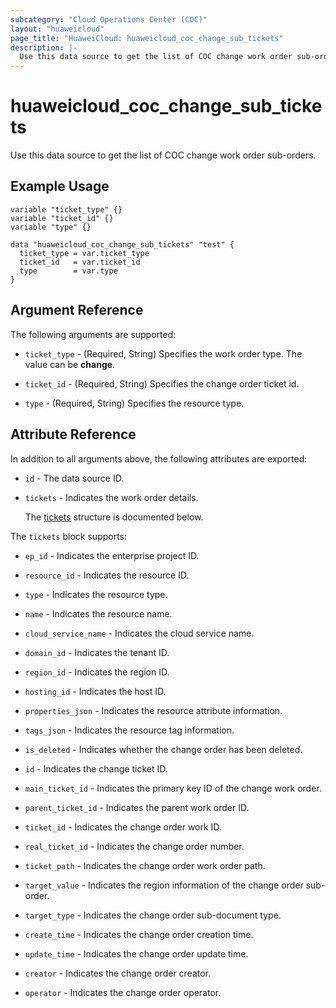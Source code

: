 ```yaml
---
subcategory: "Cloud Operations Center (COC)"
layout: "huaweicloud"
page_title: "HuaweiCloud: huaweicloud_coc_change_sub_tickets"
description: |-
  Use this data source to get the list of COC change work order sub-orders.
---
```


# huaweicloud_coc_change_sub_tickets

Use this data source to get the list of COC change work order sub-orders.

## Example Usage

```hcl
variable "ticket_type" {}
variable "ticket_id" {}
variable "type" {}

data "huaweicloud_coc_change_sub_tickets" "test" {
  ticket_type = var.ticket_type
  ticket_id   = var.ticket_id
  type        = var.type
}
```

## Argument Reference

The following arguments are supported:

* `ticket_type` - (Required, String) Specifies the work order type. The value can be **change**.

* `ticket_id` - (Required, String) Specifies the change order ticket id.

* `type` - (Required, String) Specifies the resource type.

## Attribute Reference

In addition to all arguments above, the following attributes are exported:

* `id` - The data source ID.

* `tickets` - Indicates the work order details.

  The [tickets](#data_tickets_struct) structure is documented below.

<a name="data_tickets_struct"></a>
The `tickets` block supports:

* `ep_id` - Indicates the enterprise project ID.

* `resource_id` - Indicates the resource ID.

* `type` - Indicates the resource type.

* `name` - Indicates the resource name.

* `cloud_service_name` - Indicates the cloud service name.

* `domain_id` - Indicates the tenant ID.

* `region_id` - Indicates the region ID.

* `hosting_id` - Indicates the host ID.

* `properties_json` - Indicates the resource attribute information.

* `tags_json` - Indicates the resource tag information.

* `is_deleted` - Indicates whether the change order has been deleted.

* `id` - Indicates the change ticket ID.

* `main_ticket_id` - Indicates the primary key ID of the change work order.

* `parent_ticket_id` - Indicates the parent work order ID.

* `ticket_id` - Indicates the change order work ID.

* `real_ticket_id` - Indicates the change order number.

* `ticket_path` - Indicates the change order work order path.

* `target_value` - Indicates the region information of the change order sub-order.

* `target_type` - Indicates the change order sub-document type.

* `create_time` - Indicates the change order creation time.

* `update_time` - Indicates the change order update time.

* `creator` - Indicates the change order creator.

* `operator` - Indicates the change order operator.
